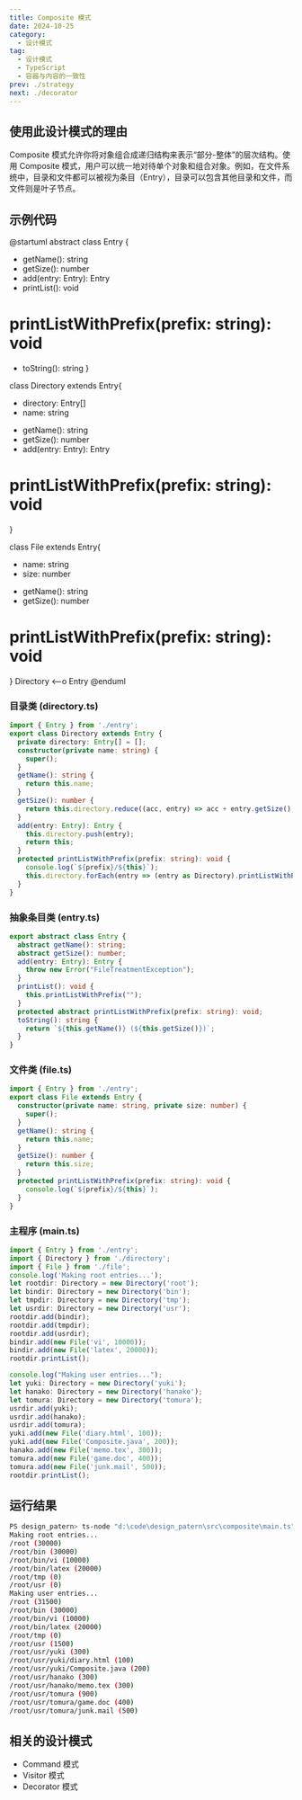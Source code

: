 ```yaml
---
title: Composite 模式
date: 2024-10-25
category:
  - 设计模式
tag:
  - 设计模式
  - TypeScript
  - 容器与内容的一致性
prev: ./strategy
next: ./decorator
---
```


## 使用此设计模式的理由

Composite 模式允许你将对象组合成递归结构来表示“部分-整体”的层次结构。使用 Composite 模式，用户可以统一地对待单个对象和组合对象。例如，在文件系统中，目录和文件都可以被视为条目（Entry），目录可以包含其他目录和文件，而文件则是叶子节点。

## 示例代码

@startuml
abstract class Entry {
  + getName(): string
  + getSize(): number
  + add(entry: Entry): Entry
  + printList(): void
  # printListWithPrefix(prefix: string): void
  + toString(): string
}

class Directory extends Entry{
  - directory: Entry[]
  - name: string
  + getName(): string
  + getSize(): number
  + add(entry: Entry): Entry
  # printListWithPrefix(prefix: string): void
}

class File extends Entry{
  - name: string
  - size: number
  + getName(): string
  + getSize(): number
  # printListWithPrefix(prefix: string): void
}
Directory <--o Entry
@enduml

### 目录类 (directory.ts)
```ts
import { Entry } from './entry';
export class Directory extends Entry {
  private directory: Entry[] = [];
  constructor(private name: string) {
    super();
  }
  getName(): string {
    return this.name;
  }
  getSize(): number {
    return this.directory.reduce((acc, entry) => acc + entry.getSize(), 0);
  }
  add(entry: Entry): Entry {
    this.directory.push(entry);
    return this;
  }
  protected printListWithPrefix(prefix: string): void {
    console.log(`${prefix}/${this}`);
    this.directory.forEach(entry => (entry as Directory).printListWithPrefix(`${prefix}/${this.name}`));
  }
}
```

### 抽象条目类 (entry.ts)
```ts
export abstract class Entry {
  abstract getName(): string;
  abstract getSize(): number;
  add(entry: Entry): Entry {
    throw new Error("FileTreatmentException");
  }
  printList(): void {
    this.printListWithPrefix("");
  }
  protected abstract printListWithPrefix(prefix: string): void;
  toString(): string {
    return `${this.getName()} (${this.getSize()})`;
  }
}
```

### 文件类 (file.ts)
```ts
import { Entry } from './entry';
export class File extends Entry {
  constructor(private name: string, private size: number) {
    super();
  }
  getName(): string {
    return this.name;
  }
  getSize(): number {
    return this.size;
  }
  protected printListWithPrefix(prefix: string): void {
    console.log(`${prefix}/${this}`);
  }
}
```

### 主程序 (main.ts)
```ts
import { Entry } from './entry';
import { Directory } from './directory';
import { File } from './file';
console.log('Making root entries...');
let rootdir: Directory = new Directory('root');
let bindir: Directory = new Directory('bin');
let tmpdir: Directory = new Directory('tmp');
let usrdir: Directory = new Directory('usr');
rootdir.add(bindir);
rootdir.add(tmpdir);
rootdir.add(usrdir);
bindir.add(new File('vi', 10000));
bindir.add(new File('latex', 20000));
rootdir.printList();

console.log("Making user entries...");
let yuki: Directory = new Directory('yuki');
let hanako: Directory = new Directory('hanako');
let tomura: Directory = new Directory('tomura');
usrdir.add(yuki);
usrdir.add(hanako);
usrdir.add(tomura);
yuki.add(new File('diary.html', 100));
yuki.add(new File('Composite.java', 200));
hanako.add(new File('memo.tex', 300));
tomura.add(new File('game.doc', 400));
tomura.add(new File('junk.mail', 500));
rootdir.printList();
```

## 运行结果
```sh
PS design_patern> ts-node "d:\code\design_patern\src\composite\main.ts"
Making root entries...
/root (30000)
/root/bin (30000)
/root/bin/vi (10000)
/root/bin/latex (20000)
/root/tmp (0)
/root/usr (0)
Making user entries...
/root (31500)
/root/bin (30000)
/root/bin/vi (10000)
/root/bin/latex (20000)
/root/tmp (0)
/root/usr (1500)
/root/usr/yuki (300)
/root/usr/yuki/diary.html (100)
/root/usr/yuki/Composite.java (200)
/root/usr/hanako (300)
/root/usr/hanako/memo.tex (300)
/root/usr/tomura (900)
/root/usr/tomura/game.doc (400)
/root/usr/tomura/junk.mail (500)
```

## 相关的设计模式
+ Command 模式
+ Visitor 模式
+ Decorator 模式
